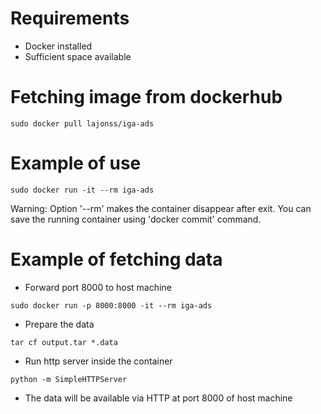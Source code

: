 # Requirements

* Docker installed
* Sufficient space available

# Fetching image from dockerhub

```
sudo docker pull lajonss/iga-ads
```

# Example of use

```
sudo docker run -it --rm iga-ads
```

Warning:
Option '--rm' makes the container disappear after exit.
You can save the running container using 'docker commit' command.

# Example of fetching data

* Forward port 8000 to host machine

```
sudo docker run -p 8000:8000 -it --rm iga-ads
```

* Prepare the data

```
tar cf output.tar *.data
```

* Run http server inside the container

```
python -m SimpleHTTPServer
```

* The data will be available via HTTP at port 8000 of host machine
